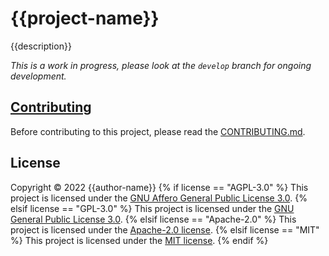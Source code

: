 # {{project-name}}

{{description}}

*This is a work in progress, please look at the `develop` branch for ongoing
development.*

## [Contributing](CONTRIBUTING.md)

Before contributing to this project, please read the
[CONTRIBUTING.md](CONTRIBUTING.md).

## License

Copyright © 2022 {{author-name}}
{% if license == "AGPL-3.0" %}
This project is licensed under the [GNU Affero General Public License
3.0](./LICENSE).
{% elsif license == "GPL-3.0" %}
This project is licensed under the [GNU General Public License 3.0](LICENSE).
{% elsif license == "Apache-2.0" %}
This project is licensed under the [Apache-2.0 license](LICENSE).
{% elsif license == "MIT" %}
This project is licensed under the [MIT license](LICENSE).
{% endif %}
